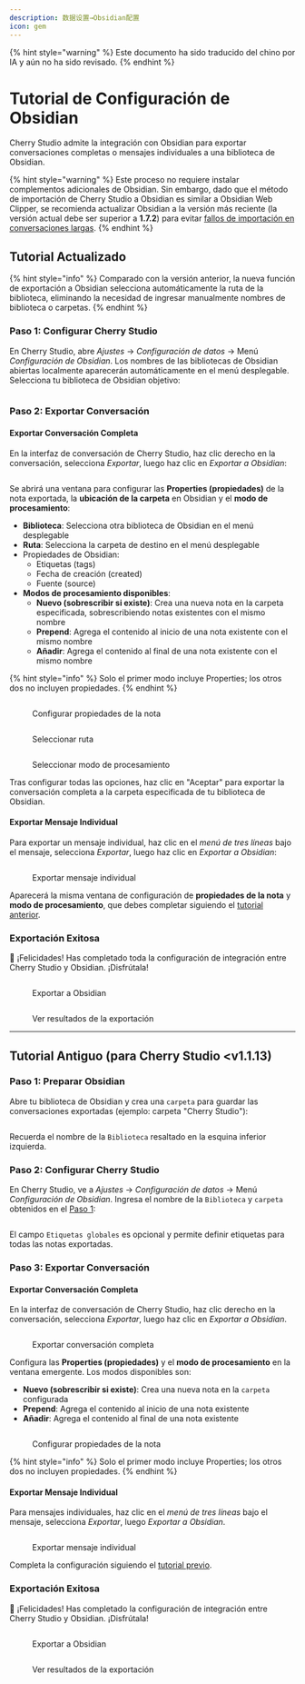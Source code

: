 ```yaml
---
description: 数据设置→Obsidian配置
icon: gem
---
```


{% hint style="warning" %}
Este documento ha sido traducido del chino por IA y aún no ha sido revisado.
{% endhint %}

# Tutorial de Configuración de Obsidian

Cherry Studio admite la integración con Obsidian para exportar conversaciones completas o mensajes individuales a una biblioteca de Obsidian.

{% hint style="warning" %}
Este proceso no requiere instalar complementos adicionales de Obsidian. Sin embargo, dado que el método de importación de Cherry Studio a Obsidian es similar a Obsidian Web Clipper, se recomienda actualizar Obsidian a la versión más reciente (la versión actual debe ser superior a **1.7.2**) para evitar [fallos de importación en conversaciones largas](https://github.com/obsidianmd/obsidian-clipper/releases/tag/0.7.0).
{% endhint %}

## Tutorial Actualizado

{% hint style="info" %}
Comparado con la versión anterior, la nueva función de exportación a Obsidian selecciona automáticamente la ruta de la biblioteca, eliminando la necesidad de ingresar manualmente nombres de biblioteca o carpetas.
{% endhint %}

### Paso 1: Configurar Cherry Studio

En Cherry Studio, abre _Ajustes_ → _Configuración de datos_ → Menú _Configuración de Obsidian_. Los nombres de las bibliotecas de Obsidian abiertas localmente aparecerán automáticamente en el menú desplegable. Selecciona tu biblioteca de Obsidian objetivo:

<figure><img src="../.gitbook/assets/image (142).png" alt=""><figcaption></figcaption></figure>

### Paso 2: Exportar Conversación

#### Exportar Conversación Completa

En la interfaz de conversación de Cherry Studio, haz clic derecho en la conversación, selecciona _Exportar_, luego haz clic en _Exportar a Obsidian_:

<figure><img src="../.gitbook/assets/image (143).png" alt=""><figcaption></figcaption></figure>

Se abrirá una ventana para configurar las **Properties (propiedades)** de la nota exportada, la **ubicación de la carpeta** en Obsidian y el **modo de procesamiento**:

* **Biblioteca**: Selecciona otra biblioteca de Obsidian en el menú desplegable
* **Ruta**: Selecciona la carpeta de destino en el menú desplegable
* Propiedades de Obsidian:
  * Etiquetas (tags)
  * Fecha de creación (created)
  * Fuente (source)
* **Modos de procesamiento disponibles**:
  * **Nuevo (sobrescribir si existe)**: Crea una nueva nota en la carpeta especificada, sobrescribiendo notas existentes con el mismo nombre
  * **Prepend**: Agrega el contenido al inicio de una nota existente con el mismo nombre
  * **Añadir**: Agrega el contenido al final de una nota existente con el mismo nombre

{% hint style="info" %}
Solo el primer modo incluye Properties; los otros dos no incluyen propiedades.
{% endhint %}

<figure><img src="../.gitbook/assets/image (144).png" alt=""><figcaption><p>Configurar propiedades de la nota</p></figcaption></figure>

<figure><img src="../.gitbook/assets/image (145).png" alt=""><figcaption><p>Seleccionar ruta</p></figcaption></figure>

<figure><img src="../.gitbook/assets/image (146).png" alt=""><figcaption><p>Seleccionar modo de procesamiento</p></figcaption></figure>

Tras configurar todas las opciones, haz clic en "Aceptar" para exportar la conversación completa a la carpeta especificada de tu biblioteca de Obsidian.

#### Exportar Mensaje Individual

Para exportar un mensaje individual, haz clic en el _menú de tres líneas_ bajo el mensaje, selecciona _Exportar_, luego haz clic en _Exportar a Obsidian_:

<figure><img src="../.gitbook/assets/image (147).png" alt=""><figcaption><p>Exportar mensaje individual</p></figcaption></figure>

Aparecerá la misma ventana de configuración de **propiedades de la nota** y **modo de procesamiento**, que debes completar siguiendo el [tutorial anterior](obsidian.md#dao-chu-wan-zheng-dui-hua).

### Exportación Exitosa

🎉 ¡Felicidades! Has completado toda la configuración de integración entre Cherry Studio y Obsidian. ¡Disfrútala!

<figure><img src="../.gitbook/assets/image (140).png" alt=""><figcaption><p>Exportar a Obsidian</p></figcaption></figure>

<figure><img src="../.gitbook/assets/image (139).png" alt=""><figcaption><p>Ver resultados de la exportación</p></figcaption></figure>

***

## Tutorial Antiguo (para Cherry Studio <v1.1.13)

### Paso 1: Preparar Obsidian

Abre tu biblioteca de Obsidian y crea una `carpeta` para guardar las conversaciones exportadas (ejemplo: carpeta "Cherry Studio"):

<figure><img src="../.gitbook/assets/image (127).png" alt=""><figcaption></figcaption></figure>

Recuerda el nombre de la `Biblioteca` resaltado en la esquina inferior izquierda.

### Paso 2: Configurar Cherry Studio

En Cherry Studio, ve a _Ajustes_ → _Configuración de datos_ → Menú _Configuración de Obsidian_. Ingresa el nombre de la `Biblioteca` y `carpeta` obtenidos en el [Paso 1](obsidian.md#di-yi-bu):

<figure><img src="../.gitbook/assets/image (129).png" alt=""><figcaption></figcaption></figure>

El campo `Etiquetas globales` es opcional y permite definir etiquetas para todas las notas exportadas.

### Paso 3: Exportar Conversación

#### Exportar Conversación Completa

En la interfaz de conversación de Cherry Studio, haz clic derecho en la conversación, selecciona _Exportar_, luego haz clic en _Exportar a Obsidian_.

<figure><img src="../.gitbook/assets/image (138).png" alt=""><figcaption><p>Exportar conversación completa</p></figcaption></figure>

Configura las **Properties (propiedades)** y el **modo de procesamiento** en la ventana emergente. Los modos disponibles son:

* **Nuevo (sobrescribir si existe)**: Crea una nueva nota en la `carpeta` configurada
* **Prepend**: Agrega el contenido al inicio de una nota existente
* **Añadir**: Agrega el contenido al final de una nota existente

<figure><img src="../.gitbook/assets/image (137).png" alt=""><figcaption><p>Configurar propiedades de la nota</p></figcaption></figure>

{% hint style="info" %}
Solo el primer modo incluye Properties; los otros dos no incluyen propiedades.
{% endhint %}

#### Exportar Mensaje Individual

Para mensajes individuales, haz clic en el _menú de tres líneas_ bajo el mensaje, selecciona _Exportar_, luego _Exportar a Obsidian_.

<figure><img src="../.gitbook/assets/image (141).png" alt=""><figcaption><p>Exportar mensaje individual</p></figcaption></figure>

Completa la configuración siguiendo el [tutorial previo](obsidian.md#dao-chu-wan-zheng-dui-hua).

### Exportación Exitosa

🎉 ¡Felicidades! Has completado la configuración de integración entre Cherry Studio y Obsidian. ¡Disfrútala!

<figure><img src="../.gitbook/assets/image (140).png" alt=""><figcaption><p>Exportar a Obsidian</p></figcaption></figure>

<figure><img src="../.gitbook/assets/image (139).png" alt=""><figcaption><p>Ver resultados de la exportación</p></figcaption></figure>